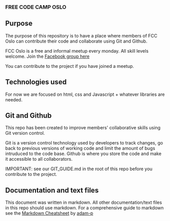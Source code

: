 ### FREE CODE CAMP OSLO

## Purpose
The purpose of this repository is to have a place where members of FCC Oslo can contribute their code and collaborate using Git and Github.

FCC Oslo is a free and informal meetup every monday. All skill levels welcome.
Join the [Facebook group here](https://www.facebook.com/groups/free.code.camp.oslo/ "Free Code Camp Oslo")

You can contribute to the project if you have joined a meetup.


## Technologies used

For now we are focused on html, css and Javascript + whatever libraries are needed.


## Git and Github

This repo has been created to improve members' collaborative skills using Git version control.

Git is a version control technology used by developers to track changes, go back to previous versions of working code and limit the amount of bugs intruduced to the code base. Github is where you store the code and make it accessible to all collaborators.

IMPORTANT: see our GIT_GUIDE.md in the root of this repo before you contribute to the project.

## Documentation and text files

This document was written in markdown. All other documentation/text files in this repo should use markdown. For a comprehensive guide to markdown see the [Markdown Cheatsheet](https://github.com/adam-p/markdown-here/wiki/Markdown-Cheatsheet "Markdown cheatsheet") by [adam-p](https://github.com/adam-p "adam-p github")

